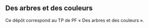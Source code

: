 
##   Des arbres et des couleurs

Ce dépôt correspond au TP de PF « Des arbres et des couleurs ».


